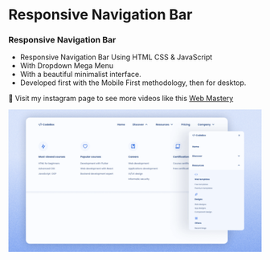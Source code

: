 # Responsive Navigation Bar

### Responsive Navigation Bar

- Responsive Navigation Bar Using HTML CSS & JavaScript
- With Dropdown Mega Menu
- With a beautiful minimalist interface.
- Developed first with the Mobile First methodology, then for desktop.

💙 Visit my instagram page to see more videos like this [Web Mastery](https://www.instagram.com/web_mastery03/)

![preview img](/preview.png)
